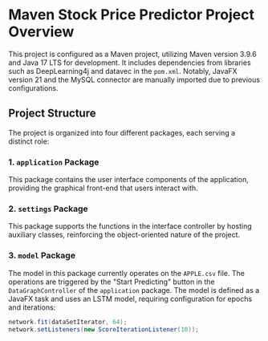 # Maven Stock Price Predictor Project Overview

This project is configured as a Maven project, utilizing Maven version 3.9.6 and Java 17 LTS for development. It includes dependencies from libraries such as DeepLearning4j and datavec in the `pom.xml`. Notably, JavaFX version 21 and the MySQL connector are manually imported due to previous configurations.

## Project Structure

The project is organized into four different packages, each serving a distinct role:

### 1. `application` Package
This package contains the user interface components of the application, providing the graphical front-end that users interact with.

### 2. `settings` Package
This package supports the functions in the interface controller by hosting auxiliary classes, reinforcing the object-oriented nature of the project.

### 3. `model` Package
The model in this package currently operates on the `APPLE.csv` file. The operations are triggered by the "Start Predicting" button in the `DataGraphController` of the `application` package. The model is defined as a JavaFX task and uses an LSTM model, requiring configuration for epochs and iterations:
```java
network.fit(dataSetIterator, 64);
network.setListeners(new ScoreIterationListener(10));
